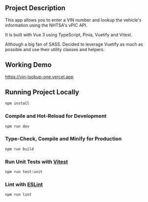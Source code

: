 ## Project Description

This app allows you to enter a VIN number and lookup the vehicle's information using the NHTSA's vPIC API.

It is built with Vue 3 using TypeScript, Pinia, Vuetify and Vitest.

Although a big fan of SASS. Decided to leverage Vuetify as much as possible and use their utility classes and helpers.

## Working Demo

https://vin-lookup-one.vercel.app

## Running Project Locally

```sh
npm install
```

### Compile and Hot-Reload for Development

```sh
npm run dev
```

### Type-Check, Compile and Minify for Production

```sh
npm run build
```

### Run Unit Tests with [Vitest](https://vitest.dev/)

```sh
npm run test:unit
```

### Lint with [ESLint](https://eslint.org/)

```sh
npm run lint
```
